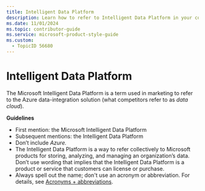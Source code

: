 ```yaml
---
title: Intelligent Data Platform
description: Learn how to refer to Intelligent Data Platform in your content.
ms.date: 11/01/2024
ms.topic: contributor-guide
ms.service: microsoft-product-style-guide
ms.custom:
  - TopicID 56680
---
```



# Intelligent Data Platform

The Microsoft Intelligent Data Platform is a term used in marketing to refer to the Azure data-integration solution (what competitors refer to as *data cloud*).

**Guidelines**

- First mention: the Microsoft Intelligent Data Platform
- Subsequent mentions: the Intelligent Data Platform
- Don’t include *Azure.*
- The Intelligent Data Platform is a way to refer collectively to Microsoft products for storing, analyzing, and managing an organization’s data. Don’t use wording that implies that the Intelligent Data Platform is a product or service that customers can license or purchase.
- Always spell out the name; don't use an acronym or abbreviation. For details, see [Acronyms + abbreviations](~\acronyms-and-abbreviations.md).



